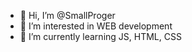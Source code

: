 - 👋 Hi, I’m @SmallProger
- 👀 I’m interested in WEB development
- 🌱 I’m currently learning JS, HTML, CSS

<!---
SmallProger/SmallProger is a ✨ special ✨ repository because its `README.md` (this file) appears on your GitHub profile.
You can click the Preview link to take a look at your changes.
--->
